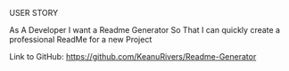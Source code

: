 USER STORY

As A Developer
I want a Readme Generator 
So That I can quickly create a professional ReadMe for a new Project

Link to GitHub: https://github.com/KeanuRivers/Readme-Generator
        